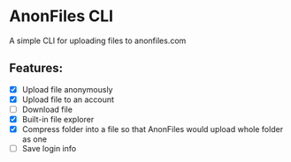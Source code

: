 # AnonFiles CLI

A simple CLI for uploading files to anonfiles.com

## Features:
- [x] Upload file anonymously
- [x] Upload file to an account
- [ ] Download file
- [x] Built-in file explorer
- [x] Compress folder into a file so that AnonFiles would upload whole folder as one
- [ ] Save login info